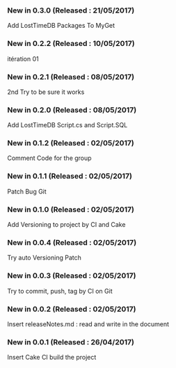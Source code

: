 ### New in 0.3.0 (Released : 21/05/2017)
 
Add LostTimeDB Packages To MyGet
 
### New in 0.2.2 (Released : 10/05/2017)
 
itération 01
 
### New in 0.2.1 (Released : 08/05/2017)
 
2nd Try to be sure it works
 
### New in 0.2.0 (Released : 08/05/2017)
 
Add LostTimeDB Script.cs and Script.SQL
 
### New in 0.1.2 (Released : 02/05/2017)
 
Comment Code for the group
 
### New in 0.1.1 (Released : 02/05/2017)
 
Patch Bug Git
 
### New in 0.1.0 (Released : 02/05/2017)
 
Add Versioning to project by CI and Cake
 
### New in 0.0.4 (Released : 02/05/2017)
 
Try auto Versioning Patch
 
### New in 0.0.3 (Released : 02/05/2017)
 
Try to commit, push, tag by CI on Git
 
### New in 0.0.2 (Released : 02/05/2017)
 
Insert releaseNotes.md : read and write in the document
 
### New in 0.0.1 (Released : 26/04/2017)

Insert Cake CI build the project
